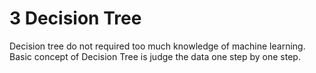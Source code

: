 # 3 Decision Tree
Decision tree do not required too much knowledge of machine learning.
Basic concept of Decision Tree is judge the data one step by one step.
